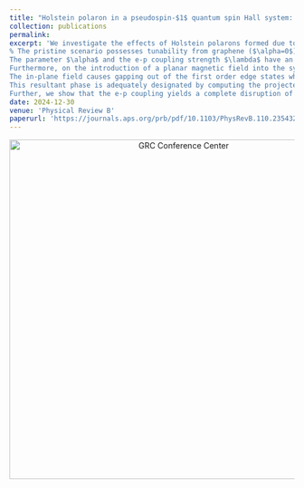 ```yaml
---
title: "Holstein polaron in a pseudospin-$1$ quantum spin Hall system: first and second order topological phase transitions"
collection: publications
permalink: 
excerpt: 'We investigate the effects of Holstein polarons formed due to the electron-phonon (e-p) coupling, on the quantum spin Hall (QSH) phase of a pseudospin-$1$ fermionic $\alpha-T_3$ lattice.
% The pristine scenario possesses tunability from graphene ($\alpha=0$) to a dice ($\alpha=1$) lattice, and a flat band persists for all $\alpha\neq 0$.
The parameter $\alpha$ and the e-p coupling strength $\lambda$ have an interesting interplay, which demonstrates that at smaller values of $\alpha$, there is a single transition from a topological to a trivial phase as a function of $\lambda$, while the larger $\alpha$ values host two gap closing transitions, namely, trivial-topological-trivial transitions, accompanied by a narrow semi-metallic phase in between. The topological properties are characterized by computing the $\mathbb{Z}_2$ invariant which confirms the existence of topological (trivial) phases, which are hence verified against the presence (absence) of counter-propagating helical edge modes in a nanoribbon.
Furthermore, on the introduction of a planar magnetic field into the system, emergence of a second order topological phase is observed. 
The in-plane field causes gapping out of the first order edge states while maintaining the topological phase of the bulk intact, subsequently leading to the emergence of robust corner modes under suitable open boundary conditions. 
This resultant phase is adequately designated by computing the projected spin Chern number, a well-established invariant for the TRS broken QSH phase.
Further, we show that the e-p coupling yields a complete disruption of the corner modes as we tune it beyond a certain critical strength, giving rise to a second order topological phase transition. '
date: 2024-12-30
venue: 'Physical Review B'
paperurl: 'https://journals.aps.org/prb/pdf/10.1103/PhysRevB.110.235432'
---
```

<p align="center">
  <img src="/images/GRC.jpg" alt="GRC Conference Center" width="600">
</p>


